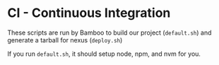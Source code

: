 # CI - Continuous Integration
These scripts are run by Bamboo to build our project (`default.sh`)
and generate a tarball for nexus (`deploy.sh`)

If you run `default.sh`, it should setup node, npm, and nvm for you.
